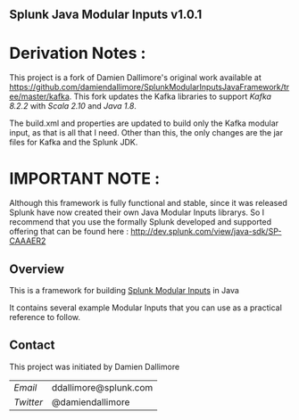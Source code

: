 ## Splunk Java Modular Inputs v1.0.1  

# Derivation Notes :  

This project is a fork of Damien Dallimore's original work available at <a href="https://github.com/damiendallimore/SplunkModularInputsJavaFramework/tree/master/kafka">https://github.com/damiendallimore/SplunkModularInputsJavaFramework/tree/master/kafka</a>.  This fork updates the Kafka libraries to support <em>Kafka 8.2.2</em> with <em>Scala 2.10</em> and <em>Java 1.8</em>.  

The build.xml and properties are updated to build only the Kafka modular input, as that is all that I need.  Other than this, the only changes are the jar files for Kafka and the Splunk JDK.  

# IMPORTANT NOTE :

Although this framework is fully functional and stable, since it was released Splunk have now created their own Java Modular Inputs librarys.
So I recommend that you use the formally Splunk developed and supported offering that can be found here : http://dev.splunk.com/view/java-sdk/SP-CAAAER2

## Overview

This is a framework for building <a href="http://docs.splunk.com/Documentation/Splunk/latest/AdvancedDev/ModInputsIntro">Splunk Modular Inputs</a> in Java

It contains several example Modular Inputs that you can use as a practical reference to follow.


## Contact

This project was initiated by Damien Dallimore
<table>

<tr>
<td><em>Email</em></td>
<td>ddallimore@splunk.com</td>
</tr>

<tr>
<td><em>Twitter</em>
<td>@damiendallimore</td>
</tr>


</table>
